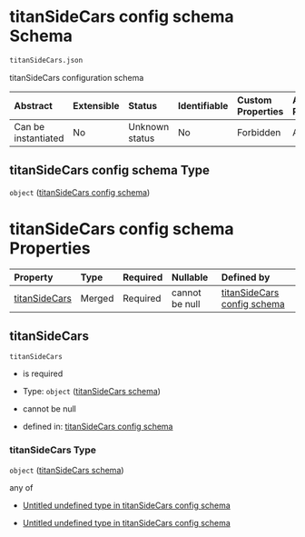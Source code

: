 # titanSideCars config schema Schema

```txt
titanSideCars.json
```

titanSideCars configuration schema

| Abstract            | Extensible | Status         | Identifiable | Custom Properties | Additional Properties | Access Restrictions | Defined In                                                             |
| :------------------ | :--------- | :------------- | :----------- | :---------------- | :-------------------- | :------------------ | :--------------------------------------------------------------------- |
| Can be instantiated | No         | Unknown status | No           | Forbidden         | Allowed               | none                | [titanSideCars.json](../out/titanSideCars.json "open original schema") |

## titanSideCars config schema Type

`object` ([titanSideCars config schema](titansidecars.md))

# titanSideCars config schema Properties

| Property                        | Type   | Required | Nullable       | Defined by                                                                                                                     |
| :------------------------------ | :----- | :------- | :------------- | :----------------------------------------------------------------------------------------------------------------------------- |
| [titanSideCars](#titansidecars) | Merged | Required | cannot be null | [titanSideCars config schema](titansidecars-properties-titansidecars-schema.md "titanSideCars.json#/properties/titanSideCars") |

## titanSideCars



`titanSideCars`

* is required

* Type: `object` ([titanSideCars schema](titansidecars-properties-titansidecars-schema.md))

* cannot be null

* defined in: [titanSideCars config schema](titansidecars-properties-titansidecars-schema.md "titanSideCars.json#/properties/titanSideCars")

### titanSideCars Type

`object` ([titanSideCars schema](titansidecars-properties-titansidecars-schema.md))

any of

* [Untitled undefined type in titanSideCars config schema](titansidecars-properties-titansidecars-schema-anyof-0.md "check type definition")

* [Untitled undefined type in titanSideCars config schema](titansidecars-properties-titansidecars-schema-anyof-1.md "check type definition")
